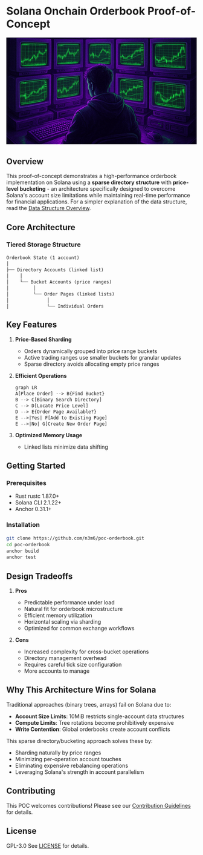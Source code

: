 # Solana Onchain Orderbook Proof-of-Concept

<img src="./docs/hacker-trader.jpg" alt="drawing" width="830"/>

## Overview

This proof-of-concept demonstrates a high-performance orderbook implementation on Solana using a **sparse directory 
structure** with **price-level bucketing** - an architecture specifically designed to overcome Solana's account size 
limitations while maintaining real-time performance for financial applications. For a simpler explanation of the 
data structure, read the [Data Structure Overview](docs/data-structure.md).

## Core Architecture

### Tiered Storage Structure

```
Orderbook State (1 account)
│
├── Directory Accounts (linked list)
│    │
│    └── Bucket Accounts (price ranges)
│         │
│         └── Order Pages (linked lists)
│              │
│              └── Individual Orders
```

## Key Features

1. **Price-Based Sharding**
    - Orders dynamically grouped into price range buckets
    - Active trading ranges use smaller buckets for granular updates
    - Sparse directory avoids allocating empty price ranges

2. **Efficient Operations**
   ```mermaid
   graph LR
   A[Place Order] --> B{Find Bucket}
   B --> C[Binary Search Directory]
   C --> D[Locate Price Level]
   D --> E{Order Page Available?}
   E -->|Yes| F[Add to Existing Page]
   E -->|No| G[Create New Order Page]
   ```

3. **Optimized Memory Usage**
    - Linked lists minimize data shifting

## Getting Started

### Prerequisites
- Rust rustc 1.87.0+
- Solana CLI 2.1.22+
- Anchor 0.31.1+

### Installation
```bash
git clone https://github.com/n3m6/poc-orderbook.git
cd poc-orderbook
anchor build
anchor test
```

## Design Tradeoffs

1. **Pros**
    - Predictable performance under load
    - Natural fit for orderbook microstructure
    - Efficient memory utilization
    - Horizontal scaling via sharding
    - Optimized for common exchange workflows

2. **Cons**
    - Increased complexity for cross-bucket operations
    - Directory management overhead
    - Requires careful tick size configuration
    - More accounts to manage

## Why This Architecture Wins for Solana

Traditional approaches (binary trees, arrays) fail on Solana due to:
- **Account Size Limits**: 10MiB restricts single-account data structures
- **Compute Limits**: Tree rotations become prohibitively expensive
- **Write Contention**: Global orderbooks create account conflicts

This sparse directory/bucketing approach solves these by:
- Sharding naturally by price ranges
- Minimizing per-operation account touches
- Eliminating expensive rebalancing operations
- Leveraging Solana's strength in account parallelism

## Contributing

This POC welcomes contributions! Please see our [Contribution Guidelines](CONTRIBUTING.md) for details.

## License

GPL-3.0 See [LICENSE](LICENSE) for details.